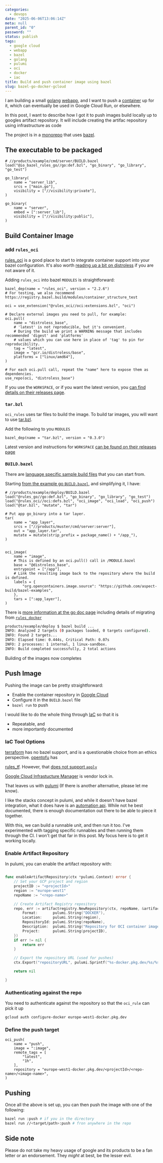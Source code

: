 ```yaml
---
categories:
  - devops
date: "2025-06-06T13:06:14Z"
meta: null
parent_id: "0"
password: ""
status: publish
tags:
  - google cloud
  - webapp
  - bazel
  - golang
  - pulumi
  - oci
  - docker
  - iac
title: Build and push container image using bazel
slug: bazel-go-docker-gcloud
---
```


I am building a small [golang](/tags/golang) [webapp](/tags/webapp), and I want
to push a [container](/tags/oci) up for it, which can eventually be used in
Google Cloud Run, or elsewhere.

In this post, I want to describe how I got it to push images build locally up to
googles artifact repository. It will include creating the artifac repository
using infrastructure as code

The project is in a [monorepo](/tags/monorepo) that uses [bazel](/tags/bazel).

## The executable to be packaged

```starlark
# //products/example/cmd/server/BUILD.bazel
load("@io_bazel_rules_go//go:def.bzl", "go_binary", "go_library", "go_test")

go_library(
    name = "server_lib",
    srcs = ["main.go"],
    visibility = ["//visibility:private"],
)

go_binary(
    name = "server",
    embed = [":server_lib"],
    visibility = ["//visibility:public"],
)
```

<!--more-->

## Build Container Image

### add `rules_oci`

[rules_oci](https://github.com/bazel-contrib/rules_oci) is a good place to start
to integrate container support into your bazel configuration. It's also worth
[reading up a bit on distroless](https://github.com/GoogleContainerTools/distroless)
if you are not aware of it.

Adding `rules_oci` into bazel `MODULES` is straightforward:

```starlark
bazel_dep(name = "rules_oci", version = "2.2.6")
# For testing, we also recommend https://registry.bazel.build/modules/container_structure_test

oci = use_extension("@rules_oci//oci:extensions.bzl", "oci")

# Declare external images you need to pull, for example:
oci.pull(
    name = "distroless_base",
    # 'latest' is not reproducible, but it's convenient.
    # During the build we print a WARNING message that includes recommended 'digest' and 'platforms'
    # values which you can use here in place of 'tag' to pin for reproducibility.
    tag = "latest",
    image = "gcr.io/distroless/base",
    platforms = ["linux/amd64"],
)

# For each oci.pull call, repeat the "name" here to expose them as dependencies.
use_repo(oci, "distroless_base")
```

If you use the `WORKSPACE`, or if you want the latest version, you
[can find details on their releases page](https://github.com/bazel-contrib/rules_oci/releases).

### `tar.bzl`

`oci_rules` uses tar files to build the image. To build tar images, you will
want to use [tar.bzl](https://github.com/bazel-contrib/tar.bzl).

Add the following to you `MODULES`

```starlark
bazel_dep(name = "tar.bzl", version = "0.3.0")
```

Latest version and instructions for `WORKSPACE`
[can be found on their releases page](https://github.com/bazel-contrib/tar.bzl/releases/tag/v0.3.0)

### `BUILD.bazel`

There are
[language specific sample build files](https://github.com/bazel-contrib/rules_oci?tab=readme-ov-file#usage)
that you can start from.

Starting
[from the example go `BUILD.bazel`](https://github.com/aspect-build/bazel-examples/blob/main/oci_go_image/BUILD.bazel),
and simplifying it, I have:

```starlark
# //products/example/deploy/BUILD.bazel
load("@rules_go//go:def.bzl", "go_binary", "go_library", "go_test")
load("@rules_oci//oci:defs.bzl", "oci_image", "oci_load", "oci_push")
load("@tar.bzl", "mutate", "tar")

# Put app go_binary into a tar layer.
tar(
    name = "app_layer",
    srcs = ["//products/muster/cmd/server:server"],
    out = "app_layer.tar",
    mutate = mutate(strip_prefix = package_name() + "/app_"),
)


oci_image(
    name = "image",
    # This is defined by an oci.pull() call in /MODULE.bazel
    base = "@distroless_base",
    entrypoint = ["/app"],
    # Link the resulting image back to the repository where the build is defined.
    labels = {
        "org.opencontainers.image.source": "https://github.com/aspect-build/bazel-examples",
    },
    tars = [":app_layer"],
)

```

There is
[more information at the go doc page](https://github.com/bazel-contrib/rules_oci/blob/main/docs/go.md)
including details of migrating from
[`rules_docker`](https://github.com/bazelbuild/rules_docker)

```bash
products/example/deploy $ bazel build ...
INFO: Analyzed 2 targets (0 packages loaded, 0 targets configured).
INFO: Found 2 targets...
INFO: Elapsed time: 0.444s, Critical Path: 0.07s
INFO: 2 processes: 1 internal, 1 linux-sandbox.
INFO: Build completed successfully, 2 total actions
```

Building of the images now completes

## Push Image

Pushing the image can be pretty straightforward:

- Enable the container repository in [Google Cloud](/tags/google-cloud)
- Configure it in the `BUILD.bazel` file
- `bazel run` to push

I would like to do the whole thing through [IaC](/tags/iac) so that it is

- Repeatable, and
- more importantly documented

### IaC Tool Options

[terraform](https://developer.hashicorp.com/terraform) has no bazel support, and
is a questionable choice from an ethics perspective. [opentofu]() has

[rules_tf](https://github.com/yanndegat/rules_tf). However, that
[does not support `apply`](https://github.com/yanndegat/rules_tf/issues/5)

[Google Cloud Infrastucture Manager](https://cloud.google.com/infrastructure-manager/docs)
is vendor lock in.

That leaves us with [pulumi](https://www.pulumi.com/) (If there is another
alternative, please let me know).

I like the stacks concept in pulumi, and while it doesn't have bazel
integration, what it does have is an
[automation api](https://github.com/pulumi/automation-api-examples). While not
he best documented, there is enough documentation out there to be able to piece
it together.

With this, we can build a runnable unit, and then run it too. I've experimented
with tagging specific runnables and then running them through the CI. I won't
get that far in this post. My focus here is to get it working locally.

### Enable Artifact Repository

In pulumi, you can enable the artifact repository with:

```go

func enableArtifactRepository(ctx *pulumi.Context) error {
	// Set your GCP project and region
	projectID := "<projectId>"
	region := "europe-west1"
	repoName := "<repo-name>"

	// Create Artifact Registry repository
	repo, err := artifactregistry.NewRepository(ctx, repoName, &artifactregistry.RepositoryArgs{
		Format:       pulumi.String("DOCKER"),
		Location:     pulumi.String(region),
		RepositoryId: pulumi.String(repoName),
		Description:  pulumi.String("Repository for OCI container images"),
		Project:      pulumi.String(projectID),
	})
	if err != nil {
		return err
	}

	// Export the repository URL (used for pushes)
	ctx.Export("repositoryURL", pulumi.Sprintf("%s-docker.pkg.dev/%s/%s", region, projectID, repo.Name))

	return nil

}

```

### Authenticating against the repo

You need to authenticate against the repository so that the `oci_rule` can pick
it up

```bash
gcloud auth configure-docker europe-west1-docker.pkg.dev
```

### Define the push target

```starlark
oci_push(
    name = "push",
    image = ":image",
    remote_tags = [
        "latest",
        "1h",
    ],
    repository = "europe-west1-docker.pkg.dev/<projectId>/<repo-name>/<image-name>",
)

```

## Pushing

Once all the above is set up, you can then push the image with one of the
following:

```bash
bazel run :push # if you in the directory
bazel run //<target/path>:push # fron anywhere in the repo
```

## Side note

Please do not take my heavy usage of google and its products to be a fan letter
or an endorsement. They _might_ at best, be the lesser evil.
